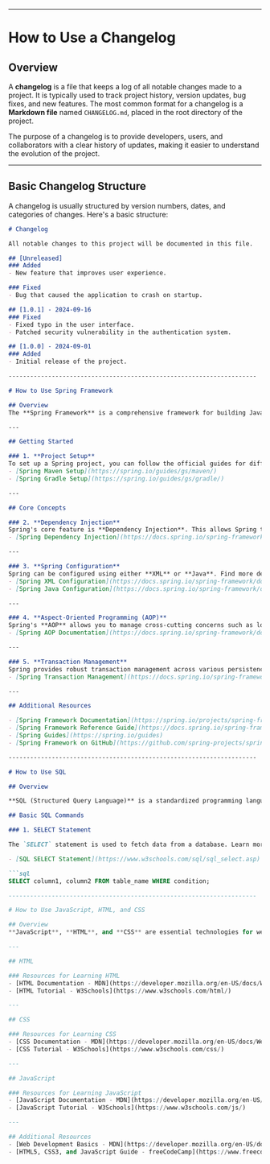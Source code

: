 ---------------------------------------------------------------------

# How to Use a Changelog

## Overview
A **changelog** is a file that keeps a log of all notable changes made to a project. It is typically used to track project history, version updates, bug fixes, and new features. The most common format for a changelog is a **Markdown file** named `CHANGELOG.md`, placed in the root directory of the project.

The purpose of a changelog is to provide developers, users, and collaborators with a clear history of updates, making it easier to understand the evolution of the project.

---

## Basic Changelog Structure

A changelog is usually structured by version numbers, dates, and categories of changes. Here's a basic structure:

```markdown
# Changelog

All notable changes to this project will be documented in this file.

## [Unreleased]
### Added
- New feature that improves user experience.

### Fixed
- Bug that caused the application to crash on startup.

## [1.0.1] - 2024-09-16
### Fixed
- Fixed typo in the user interface.
- Patched security vulnerability in the authentication system.

## [1.0.0] - 2024-09-01
### Added
- Initial release of the project.

---------------------------------------------------------------------

# How to Use Spring Framework

## Overview
The **Spring Framework** is a comprehensive framework for building Java applications, enabling developers to write maintainable, scalable, and secure applications. This document provides a quick guide on how to get started and the core concepts of Spring.

---

## Getting Started

### 1. **Project Setup**
To set up a Spring project, you can follow the official guides for different build tools:
- [Spring Maven Setup](https://spring.io/guides/gs/maven/)
- [Spring Gradle Setup](https://spring.io/guides/gs/gradle/)

---

## Core Concepts

### 2. **Dependency Injection**
Spring's core feature is **Dependency Injection**. This allows Spring to manage dependencies between classes. Learn more about DI here:
- [Spring Dependency Injection](https://docs.spring.io/spring-framework/docs/current/reference/html/core.html#beans-dependencies)

---

### 3. **Spring Configuration**
Spring can be configured using either **XML** or **Java**. Find more details on how to configure Spring here:
- [Spring XML Configuration](https://docs.spring.io/spring-framework/docs/current/reference/html/core.html#beans-factory)
- [Spring Java Configuration](https://docs.spring.io/spring-framework/docs/current/reference/html/core.html#beans-java)

---

### 4. **Aspect-Oriented Programming (AOP)**
Spring's **AOP** allows you to manage cross-cutting concerns such as logging, security, and transactions. More details can be found here:
- [Spring AOP Documentation](https://docs.spring.io/spring-framework/docs/current/reference/html/core.html#aop)

---

### 5. **Transaction Management**
Spring provides robust transaction management across various persistence technologies. More on Spring's transaction management:
- [Spring Transaction Management](https://docs.spring.io/spring-framework/docs/current/reference/html/data-access.html#transaction)

---

## Additional Resources

- [Spring Framework Documentation](https://spring.io/projects/spring-framework)
- [Spring Framework Reference Guide](https://docs.spring.io/spring-framework/docs/current/reference/html/)
- [Spring Guides](https://spring.io/guides)
- [Spring Framework on GitHub](https://github.com/spring-projects/spring-framework)

---------------------------------------------------------------------

# How to Use SQL

## Overview

**SQL (Structured Query Language)** is a standardized programming language used for managing relational databases. It allows you to create, read, update, and delete data within a database. This section provides a basic guide on how to use SQL for database operations.

## Basic SQL Commands

### 1. SELECT Statement

The `SELECT` statement is used to fetch data from a database. Learn more here:

- [SQL SELECT Statement](https://www.w3schools.com/sql/sql_select.asp)

```sql
SELECT column1, column2 FROM table_name WHERE condition;

---------------------------------------------------------------------

# How to Use JavaScript, HTML, and CSS

## Overview
**JavaScript**, **HTML**, and **CSS** are essential technologies for web development. HTML provides the structure, CSS styles the layout, and JavaScript enables dynamic interactions on web pages.

---

## HTML

### Resources for Learning HTML
- [HTML Documentation - MDN](https://developer.mozilla.org/en-US/docs/Web/HTML)
- [HTML Tutorial - W3Schools](https://www.w3schools.com/html/)

---

## CSS

### Resources for Learning CSS
- [CSS Documentation - MDN](https://developer.mozilla.org/en-US/docs/Web/CSS)
- [CSS Tutorial - W3Schools](https://www.w3schools.com/css/)

---

## JavaScript

### Resources for Learning JavaScript
- [JavaScript Documentation - MDN](https://developer.mozilla.org/en-US/docs/Web/JavaScript)
- [JavaScript Tutorial - W3Schools](https://www.w3schools.com/js/)

---

## Additional Resources
- [Web Development Basics - MDN](https://developer.mozilla.org/en-US/docs/Learn)
- [HTML5, CSS3, and JavaScript Guide - freeCodeCamp](https://www.freecodecamp.org/)

